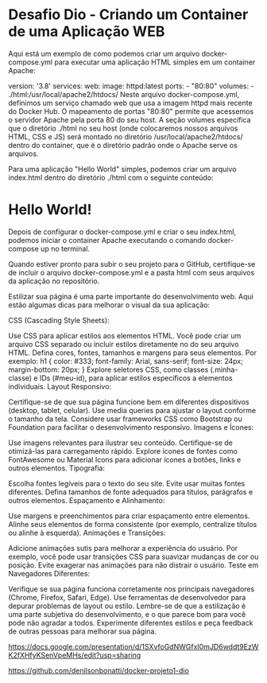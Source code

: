 # Desafio Dio - Criando um Container de uma Aplicação WEB


Aqui está um exemplo de como podemos criar um arquivo docker-compose.yml para executar uma aplicação HTML simples em um container Apache:

version: '3.8'
services:
  web:
    image: httpd:latest
    ports:
      - "80:80"
    volumes:
      - ./html:/usr/local/apache2/htdocs/
Neste arquivo docker-compose.yml, definimos um serviço chamado web que usa a imagem httpd mais recente do Docker Hub. O mapeamento de portas "80:80" permite que acessemos o servidor Apache pela porta 80 do seu host. A seção volumes especifica que o diretório ./html no seu host (onde colocaremos nossos arquivos HTML, CSS e JS) será montado no diretório /usr/local/apache2/htdocs/ dentro do container, que é o diretório padrão onde o Apache serve os arquivos.

Para uma aplicação "Hello World" simples, podemos criar um arquivo index.html dentro do diretório ./html com o seguinte conteúdo:

<!DOCTYPE html>
<html lang="pt">
<head>
    <meta charset="UTF-8">
    <title>Hello World</title>
</head>
<body>
    <h1>Hello World!</h1>
</body>
</html>
Depois de configurar o docker-compose.yml e criar o seu index.html, podemos iniciar o container Apache executando o comando docker-compose up no terminal.

Quando estiver pronto para subir o seu projeto para o GitHub, certifique-se de incluir o arquivo docker-compose.yml e a pasta html com seus arquivos da aplicação no repositório.

Estilizar sua página é uma parte importante do desenvolvimento web. Aqui estão algumas dicas para melhorar o visual da sua aplicação:

CSS (Cascading Style Sheets):

Use CSS para aplicar estilos aos elementos HTML. Você pode criar um arquivo CSS separado ou incluir estilos diretamente no <head> do seu arquivo HTML.
Defina cores, fontes, tamanhos e margens para seus elementos. Por exemplo:
h1 {
    color: #333;
    font-family: Arial, sans-serif;
    font-size: 24px;
    margin-bottom: 20px;
}
Explore seletores CSS, como classes (.minha-classe) e IDs (#meu-id), para aplicar estilos específicos a elementos individuais.
Layout Responsivo:

Certifique-se de que sua página funcione bem em diferentes dispositivos (desktop, tablet, celular). Use media queries para ajustar o layout conforme o tamanho da tela.
Considere usar frameworks CSS como Bootstrap ou Foundation para facilitar o desenvolvimento responsivo.
Imagens e Ícones:

Use imagens relevantes para ilustrar seu conteúdo. Certifique-se de otimizá-las para carregamento rápido.
Explore ícones de fontes como FontAwesome ou Material Icons para adicionar ícones a botões, links e outros elementos.
Tipografia:

Escolha fontes legíveis para o texto do seu site. Evite usar muitas fontes diferentes.
Defina tamanhos de fonte adequados para títulos, parágrafos e outros elementos.
Espaçamento e Alinhamento:

Use margens e preenchimentos para criar espaçamento entre elementos.
Alinhe seus elementos de forma consistente (por exemplo, centralize títulos ou alinhe à esquerda).
Animações e Transições:

Adicione animações sutis para melhorar a experiência do usuário. Por exemplo, você pode usar transições CSS para suavizar mudanças de cor ou posição.
Evite exagerar nas animações para não distrair o usuário.
Teste em Navegadores Diferentes:

Verifique se sua página funciona corretamente nos principais navegadores (Chrome, Firefox, Safari, Edge).
Use ferramentas de desenvolvedor para depurar problemas de layout ou estilo.
Lembre-se de que a estilização é uma parte subjetiva do desenvolvimento, e o que parece bom para você pode não agradar a todos. Experimente diferentes estilos e peça feedback de outras pessoas para melhorar sua página.

https://docs.google.com/presentation/d/1SXvfoGdNWGfxI0mJD6wddt9EzWK2fXHfyKSenVpeMHs/edit?usp=sharing

https://github.com/denilsonbonatti/docker-projeto1-dio
